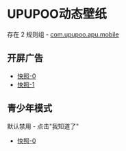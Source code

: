 # UPUPOO动态壁纸

存在 2 规则组 - [com.upupoo.apu.mobile](/src/apps/com.upupoo.apu.mobile.ts)

## 开屏广告

- [快照-0](https://i.gkd.li/import/13830230)
- [快照-1](https://i.gkd.li/import/14052232)

## 青少年模式

默认禁用 - 点击"我知道了"

- [快照-0](https://i.gkd.li/import/14052188)
